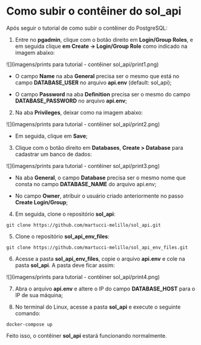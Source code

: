 # Como subir o contêiner do sol_api

Após seguir o tutorial de como subir o contêiner do PostgreSQL:

1. Entre no **pgadmin**, clique com o botão direito em **Login/Group Roles**, e em seguida clique **em Create → Login/Group Role** como indicado na imagem abaixo:

![](imagens/prints para tutorial - contêiner sol_api/print1.png)

- O campo **Name** na aba **General** precisa ser o mesmo que está no campo **DATABASE_USER** no arquivo **api.env** (default: sol_api);

- O campo **Password** na aba **Definition** precisa ser o mesmo do campo **DATABASE_PASSWORD** no arquivo **api.env**;

2. Na aba **Privileges**, deixar como na imagem abaixo:

![](imagens/prints para tutorial - contêiner sol_api/print2.png)
      

- Em seguida, clique em **Save**;

3. Clique com o botão direito em **Databases**, **Create > Database** para cadastrar um banco de dados:

![](imagens/prints para tutorial - contêiner sol_api/print3.png)


- Na aba **General**, o campo **Database** precisa ser o mesmo nome que consta no campo **DATABASE_NAME** do arquivo api.env;

- No campo **Owner**, atribuir o usuário criado anteriormente no passo **Create Login/Group**;

4. Em seguida, clone o repositório **sol_api**:
```
git clone https://github.com/martucci-melillo/sol_api.git
```
5. Clone o repositório **sol_api_env_files**:
```
git clone https://github.com/martucci-melillo/sol_api_env_files.git
```
6. Acesse a pasta **sol_api_env_files**, copie o arquivo **api.env** e cole na pasta **sol_api**. A pasta deve ficar assim:

![](imagens/prints para tutorial - contêiner sol_api/print4.png)


7. Abra o arquivo **api.env** e altere o IP do campo **DATABASE_HOST** para o IP de sua máquina;

8. No terminal do Linux, acesse a pasta **sol_api** e execute o seguinte comando:
```
docker-compose up
```
Feito isso, o contêiner **sol_api** estará funcionando normalmente.